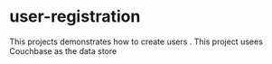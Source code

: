 # user-registration
This projects demonstrates how to create users . This project usees Couchbase as the data store
